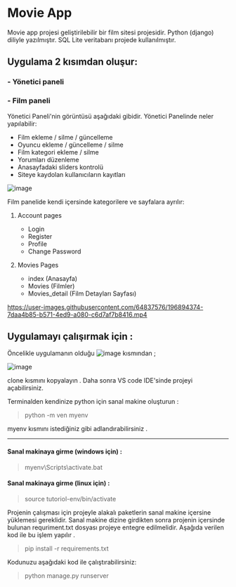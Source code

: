 # Movie App

Movie app projesi geliştirilebilir bir film sitesi projesidir. Python (django) diliyle yazılmıştır. SQL Lite veritabanı projede kullanılmıştır. 

 ## Uygulama **2** kısımdan oluşur:
 ### - Yönetici paneli
 ### - Film paneli

Yönetici Paneli'nin görüntüsü aşağıdaki gibidir. Yönetici Panelinde neler yapılabilir:
- Film ekleme / silme / güncelleme 
- Oyuncu ekleme / güncelleme / silme 
- Film kategori ekleme / silme 
- Yorumları düzenleme 
- Anasayfadaki sliders kontrolü 
- Siteye kaydolan kullanıcıların kayıtları 

![image](https://user-images.githubusercontent.com/64837576/196903648-54686cb7-4bde-4015-a9b5-3840852384f4.png)


 Film panelide kendi içersinde kategorilere ve sayfalara ayrılır:

 1. Account pages
    - Login
    - Register
    - Profile
    - Change Password


 2. Movies Pages
    - index (Anasayfa)
    - Movies (Filmler)
    - Movies_detail (Film Detayları Sayfası)


https://user-images.githubusercontent.com/64837576/196894374-7daa4b85-b571-4ed9-a080-c6d7af7b8416.mp4


## Uygulamayı çalışırmak için :

Öncelikle uygulamanın olduğu ![image](https://user-images.githubusercontent.com/64837576/196895472-b4ba0ec2-812c-4049-8928-e5fff6483730.png)
kısmından ;

![image](https://user-images.githubusercontent.com/64837576/196895597-0c75d0cd-5a00-4e17-a1b1-27973b91a2ce.png)

clone kısmını kopyalayın . Daha sonra VS code IDE'sinde projeyi açabilirsiniz.

Terminalden kendinize python için sanal makine oluşturun :


>python -m ven myenv

myenv kısmını istediğiniz gibi adlandırabilirsiniz .

<hr>

#### Sanal makinaya girme (windows için) : 
>myenv\Scripts\activate.bat

#### Sanal makinaya girme (linux için) : 
>source tutoriol-env/bin/activate

Projenin çalışması için projeyle alakalı paketlerin sanal makine içersine yüklemesi gereklidir. Sanal makine dizine girdikten sonra projenin içersinde bulunan requriment.txt dosyası projeye entegre edilmelidir. Aşağıda verilen kod ile bu işlem yapılır .

>pip install -r requirements.txt

Kodunuzu aşağıdaki kod ile çalıştırabilirsiniz:
> python manage.py runserver



